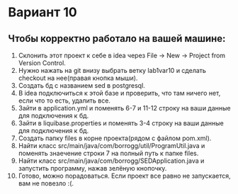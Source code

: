 # Вариант 10
## Чтобы корректно работало на вашей машине:
1. Склонить этот проект к себе в idea через File -> New -> Project from Version Control.
2. Нужно нажать на git внизу выбрать ветку lab1var10 и сделать checkout на нее(правая кнопка мыши).
3. Создать бд с названием sed в postgresql.
4. В idea подключиться к этой базе и проверить, что там ничего нет, если что то есть, удалить все.
5. Зайти в application.yml и поменять 6-7 и 11-12 строку на ваши данные для подключения к бд.
6. Зайти в liquibase.properties и поменять 3-4 строку на ваши данные для подключения к бд.
7. Создать папку files в корне проекта(рядом с файлом pom.xml).
8. Найти класс src/main/java/com/borrogg/util/ProgramUtil.java и поменять знаечение строки 7 на полный путь к папке files.
9. Найти класс src/main/java/com/borrogg/SEDApplication.java и запустить программу, нажав зелёную кнопочку.
10. Готово, можно порадоваться. Если проект все равно не запускается, вам не повезло :(.
